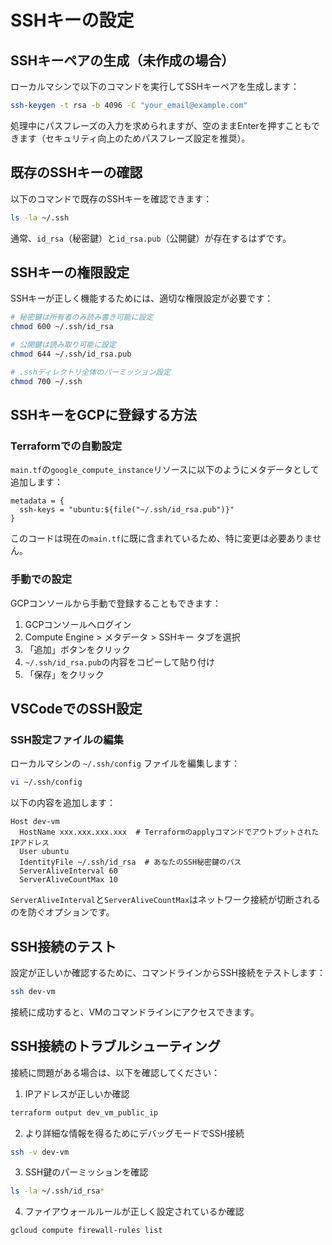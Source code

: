 # SSHキーの設定

## SSHキーペアの生成（未作成の場合）

ローカルマシンで以下のコマンドを実行してSSHキーペアを生成します：

```bash
ssh-keygen -t rsa -b 4096 -C "your_email@example.com"
```

処理中にパスフレーズの入力を求められますが、空のままEnterを押すこともできます（セキュリティ向上のためパスフレーズ設定を推奨）。

## 既存のSSHキーの確認

以下のコマンドで既存のSSHキーを確認できます：

```bash
ls -la ~/.ssh
```

通常、`id_rsa`（秘密鍵）と`id_rsa.pub`（公開鍵）が存在するはずです。

## SSHキーの権限設定

SSHキーが正しく機能するためには、適切な権限設定が必要です：

```bash
# 秘密鍵は所有者のみ読み書き可能に設定
chmod 600 ~/.ssh/id_rsa

# 公開鍵は読み取り可能に設定
chmod 644 ~/.ssh/id_rsa.pub

# .sshディレクトリ全体のパーミッション設定
chmod 700 ~/.ssh
```

## SSHキーをGCPに登録する方法

### Terraformでの自動設定

`main.tf`の`google_compute_instance`リソースに以下のようにメタデータとして追加します：

```hcl
metadata = {
  ssh-keys = "ubuntu:${file("~/.ssh/id_rsa.pub")}"
}
```

このコードは現在の`main.tf`に既に含まれているため、特に変更は必要ありません。

### 手動での設定

GCPコンソールから手動で登録することもできます：

1. GCPコンソールへログイン
2. Compute Engine > メタデータ > SSHキー タブを選択
3. 「追加」ボタンをクリック
4. `~/.ssh/id_rsa.pub`の内容をコピーして貼り付け
5. 「保存」をクリック

## VSCodeでのSSH設定

### SSH設定ファイルの編集

ローカルマシンの `~/.ssh/config` ファイルを編集します：

```bash
vi ~/.ssh/config
```

以下の内容を追加します：

```
Host dev-vm
  HostName xxx.xxx.xxx.xxx  # TerraformのapplyコマンドでアウトプットされたIPアドレス
  User ubuntu
  IdentityFile ~/.ssh/id_rsa  # あなたのSSH秘密鍵のパス
  ServerAliveInterval 60
  ServerAliveCountMax 10
```

`ServerAliveInterval`と`ServerAliveCountMax`はネットワーク接続が切断されるのを防ぐオプションです。

## SSH接続のテスト

設定が正しいか確認するために、コマンドラインからSSH接続をテストします：

```bash
ssh dev-vm
```

接続に成功すると、VMのコマンドラインにアクセスできます。

## SSH接続のトラブルシューティング

接続に問題がある場合は、以下を確認してください：

1. IPアドレスが正しいか確認
```bash
terraform output dev_vm_public_ip
```

2. より詳細な情報を得るためにデバッグモードでSSH接続
```bash
ssh -v dev-vm
```

3. SSH鍵のパーミッションを確認
```bash
ls -la ~/.ssh/id_rsa*
```

4. ファイアウォールルールが正しく設定されているか確認
```bash
gcloud compute firewall-rules list
``` 